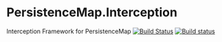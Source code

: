 # PersistenceMap.Interception
Interception Framework for PersistenceMap
[![Build Status](https://travis-ci.org/PersistenceMap/PersistenceMap.Interception.svg?branch=master)](https://travis-ci.org/PersistenceMap/PersistenceMap.Interception)
[![Build status](https://ci.appveyor.com/api/projects/status/i43jveqowctku03x/branch/master?svg=true)](https://ci.appveyor.com/project/chriswalpen/persistencemap.Interception/branch/master)
